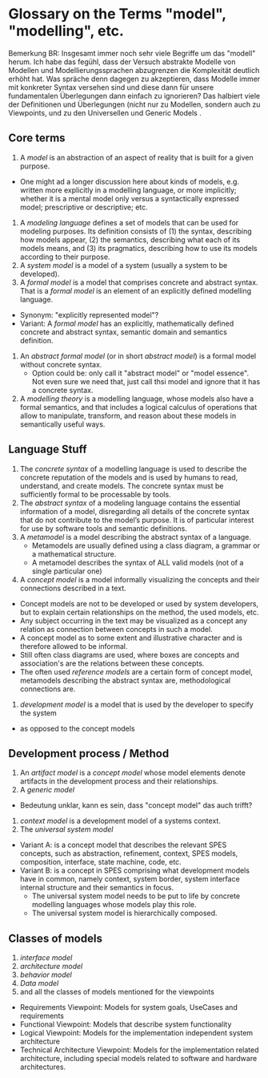 # Glossary on the Terms "model", "modelling", etc.

Bemerkung BR:
Insgesamt immer noch sehr viele Begriffe um das "modell" herum.
Ich habe das fegühl, dass der Versuch abstrakte Modelle von Modellen
und Modellierungssprachen abzugrenzen die Komplexität deutlich erhöht hat.
Was spräche denn dagegen zu akzeptieren, dass Modelle immer mit konkreter
Syntax versehen sind und diese dann für unsere fundamentalen
Überlegungen dann einfach zu ignorieren?
Das halbiert viele der Definitionen und Überlegungen (nicht nur zu
Modellen, sondern auch zu Viewpoints, und zu den
Universellen und Generic Models .

## Core terms

1. A *model* is an abstraction of an aspect of reality that is built 
  for a given purpose.
  * One might ad a longer discussion here about kinds of models, e.g. 
    written more explicitly in a modelling language, 
    or more implicitly; whether it is a mental model only versus a
    syntactically expressed model; prescriptive or descriptive; etc.
1. A *modeling language* defines a set of models that can be used for
modeling purposes. Its definition consists of (1) the syntax,
describing how models appear, (2) the semantics, describing what each
of its models means, and (3) its pragmatics, describing how to use its
models according to their purpose.
1. A *system model* is a model of a system (usually a system to be
developed).
1. A *formal model* is a model that comprises concrete and abstract
  syntax. That is a *formal model* is an element of an explicitly
  defined modelling language.
  * Synonym: "explicitly represented model"?
  * Variant: A *formal model* has an explicitly, mathematically
    defined concrete and abstract syntax, semantic domain and
    semantics definition.
1. An *abstract formal model* (or in short *abstract model*)
   is a formal model without concrete syntax.
   * Option could be: only call it "abstract model" or "model
   essence". Not even sure we need that, just call thsi model and
   ignore that it has a concrete syntax.
1. A *modelling theory* is a modelling language, whose models also
  have a formal semantics, and that includes a logical calculus of
  operations that allow to manipulate, transform, and reason about these
  models in semantically useful ways.

## Language Stuff

1. The *concrete syntax* of a modelling language is used to describe the
concrete reputation of the models and is used by humans to read,
understand, and create models. The concrete syntax must be sufficiently
formal to be processable by tools.
1. The *abstract syntax* of a modeling language contains the
essential information of a model, disregarding all details of the
concrete syntax that do not contribute to the model’s purpose. It
is of particular interest for use by software tools and semantic
definitions.
1. A *metamodel* is a model describing the abstract syntax of a language.
   * Metamodels are usually defined using a class diagram,
     a grammar or a mathematical structure.
   * A metamodel describes the syntax of ALL valid models (not of a
     single particular one)
1. A *concept model* is a model informally visualizing
  the concepts and their connections described in a text.
  * Concept models are not to be developed or used by system
    developers, but to explain certain relationships on the
    method, the used models, etc.
  * Any subject occurring in the text may be visualized as a concept
    any relation as connection between concepts in such a model.
  * A concept model as to some extent and illustrative character and
    is therefore allowed to be informal.
  * Still often class diagrams are used, where boxes are concepts
    and association's are the relations between these concepts.
  * The often used *reference models* are a certain form of concept
    model, metamodels describing the abstract syntax are,
    methodological connections are.
1. *development model* is a model that is used by the developer to
   specify the system
  * as opposed to the concept models

## Development process / Method

1. An *artifact model* is a *concept model* whose model elements
  denote artifacts in the development process and their relationships.
1. A *generic model*
  * Bedeutung unklar, kann es sein, dass "concept model" das auch trifft?
1. *context model* is a development model of a systems context.
1. The *universal system model*
  * Variant A: is a concept model that describes the relevant SPES
    concepts, such as abstraction, refinement, context, SPES models,
    composition, interface, state machine, code, etc.
  * Variant B: is a concept in SPES comprising what development models
    have in common, namely context, system border, system interface
    internal structure and their semantics in focus.
    * The universal system model needs to be put to life by concrete
      modelling languages whose models play this role.
    * The universal system model is hierarchically composed.


## Classes of models

1. *interface model*
1. *architecture model*
1. *behavior model*
1. *Data model*
1. and all the classes of models mentioned for the viewpoints
  * Requirements Viewpoint: Models for system goals, UseCases and
    requirements
  * Functional Viewpoint: Models that describe system
    functionality
  * Logical Viewpoint: Models for the implementation
    independent system architecture
  * Technical Architecture Viewpoint:
    Models for the implementation related architecture,
    including special models related to software and hardware
    architectures.
